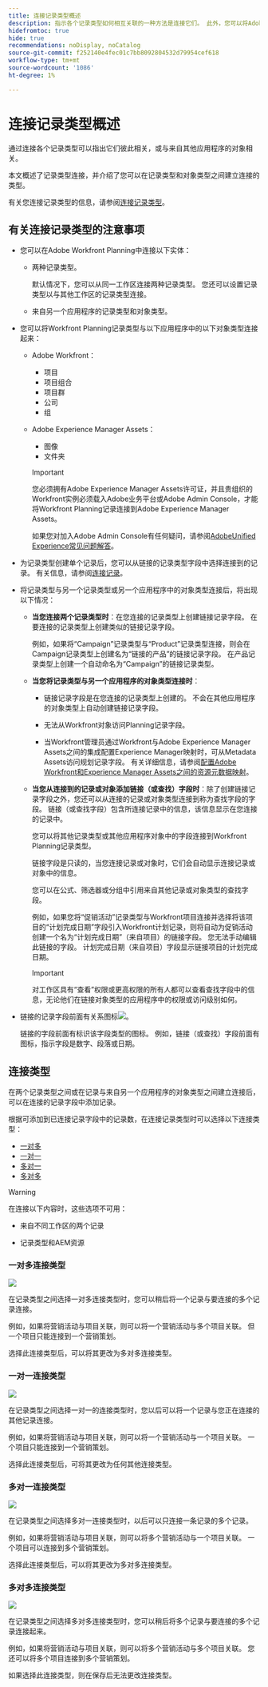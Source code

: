 ```yaml
---
title: 连接记录类型概述
description: 指示各个记录类型如何相互关联的一种方法是连接它们。 此外，您可以将Adobe Workfront Planning记录类型与其他应用程序中的对象类型连接起来，以增强用户体验并将它们的焦点集中在一个应用程序中。
hidefromtoc: true
hide: true
recommendations: noDisplay, noCatalog
source-git-commit: f252140e4fec01c7bb8092804532d79954cef618
workflow-type: tm+mt
source-wordcount: '1086'
ht-degree: 1%

---
```



<!--update metadata at GA-->
<!--add mini TOC when live, already added to big TOC to get the link-->

# 连接记录类型概述

<!--REMOVE THE CONTENT BELOW FROM THE "CONNECT RECORD TYPES" ARTICLE WHEN YOU TURN THIS ARTICLE LIVE- THIS IS THE SAME CONTENT AS THERE, DUPLICATED-->

通过连接各个记录类型可以指出它们彼此相关，或与来自其他应用程序的对象相关。

本文概述了记录类型连接，并介绍了您可以在记录类型和对象类型之间建立连接的类型。

有关您连接记录类型的信息，请参阅[连接记录类型](/help/quicksilver/planning/architecture/connect-record-types.md)。

## 有关连接记录类型的注意事项

* 您可以在Adobe Workfront Planning中连接以下实体：

   * 两种记录类型。

     默认情况下，您可以从同一工作区连接两种记录类型。 您还可以设置记录类型以与其他工作区的记录类型连接。
   * 来自另一个应用程序的记录类型和对象类型。

* 您可以将Workfront Planning记录类型与以下应用程序中的以下对象类型连接起来：

   * Adobe Workfront：

      * 项目
      * 项目组合
      * 项目群
      * 公司
      * 组

   * Adobe Experience Manager Assets：

      * 图像
      * 文件夹

     >[!IMPORTANT]
     >
     >您必须拥有Adobe Experience Manager Assets许可证，并且贵组织的Workfront实例必须载入Adobe业务平台或Adobe Admin Console，才能将Workfront Planning记录连接到Adobe Experience Manager Assets。
     >
     >如果您对加入Adobe Admin Console有任何疑问，请参阅[AdobeUnified Experience常见问题解答](/help/quicksilver/workfront-basics/navigate-workfront/workfront-navigation/unified-experience-faq.md)。

* 为记录类型创建单个记录后，您可以从链接的记录类型字段中选择连接到的记录。 有关信息，请参阅[连接记录](/help/quicksilver/planning/records/connect-records.md)。

* 将记录类型与另一个记录类型或另一个应用程序中的对象类型连接后，将出现以下情况：

   * **当您连接两个记录类型时**：在您连接的记录类型上创建链接记录字段。 在要连接的记录类型上创建类似的链接记录字段。

     例如，如果将“Campaign”记录类型与“Product”记录类型连接，则会在Campaign记录类型上创建名为“链接的产品”的链接记录字段。 在产品记录类型上创建一个自动命名为“Campaign”的链接记录类型。

   * **当您将记录类型与另一个应用程序的对象类型连接时**：

      * 链接记录字段是在您连接的记录类型上创建的。 不会在其他应用程序的对象类型上自动创建链接记录字段。

      * 无法从Workfront对象访问Planning记录字段。
      * 当Workfront管理员通过Workfront与Adobe Experience Manager Assets之间的集成配置Experience Manager映射时，可从Metadata Assets访问规划记录字段。 有关详细信息，请参阅[配置Adobe Workfront和Experience Manager Assets之间的资源元数据映射](https://experienceleague.adobe.com/docs/experience-manager-cloud-service/content/assets/integrations/configure-asset-metadata-mapping.html?lang=en)。

   * **当您从连接到的记录或对象添加链接（或查找）字段时**：除了创建链接记录字段之外，您还可以从连接的记录或对象类型连接到称为查找字段的字段。 链接（或查找字段）包含所连接记录中的信息，该信息显示在您连接的记录中。

     您可以将其他记录类型或其他应用程序对象中的字段连接到Workfront Planning记录类型。

     链接字段是只读的，当您连接记录或对象时，它们会自动显示连接记录或对象中的信息。

     您可以在公式、筛选器或分组中引用来自其他记录或对象类型的查找字段。

     例如，如果您将“促销活动”记录类型与Workfront项目连接并选择将该项目的“计划完成日期”字段引入Workfront计划记录，则将自动为促销活动创建一个名为“计划完成日期”（来自项目）的链接字段。 您无法手动编辑此链接的字段。 计划完成日期（来自项目）字段显示链接项目的计划完成日期。

     >[!IMPORTANT]
     >
     >对工作区具有“查看”权限或更高权限的所有人都可以查看查找字段中的信息，无论他们在链接对象类型<!--or their permissions in other workspaces-->的应用程序中的权限或访问级别如何。

<!--see the commented out text above for the release of cross-workspace connections-->

* 链接的记录字段前面有关系图标![](assets/relationship-field-icon.png)。

  链接的字段前面有标识该字段类型的图标。 例如，链接（或查找）字段前面有图标，指示字段是数字、段落或日期。


## 连接类型

在两个记录类型之间或在记录与来自另一个应用程序的对象类型之间建立连接后，可以在连接的记录字段中添加记录。

根据可添加到已连接记录字段中的记录数，在连接记录类型时可以选择以下连接类型：

* [一对多](#one-to-many-connection-type)
* [一对一](#many-to-one-connection-type)
* [多对一](#many-to-one-connection-type)
* [多对多](#many-to-many-connection-type)

>[!WARNING]
>
>在连接以下内容时，这些选项不可用：
>* 来自不同工作区的两个记录
>
>* 记录类型和AEM资源


<!-- add screen shots for each type of connection below-->

### 一对多连接类型

![](assets/one-to-many-connection-picker.png)

在记录类型之间选择一对多连接类型时，您可以稍后将一个记录与要连接的多个记录连接。

例如，如果将营销活动与项目关联，则可以将一个营销活动与多个项目关联。 但一个项目只能连接到一个营销策划。

选择此连接类型后，可以将其更改为多对多连接类型。

### 一对一连接类型

![](assets/one-to-one-connection-picker.png)

在记录类型之间选择一对一的连接类型时，您以后可以将一个记录与您正在连接的其他记录连接。

例如，如果将营销活动与项目关联，则可以将一个营销活动与一个项目关联。 一个项目只能连接到一个营销策划。

选择此连接类型后，可将其更改为任何其他连接类型。

### 多对一连接类型

![](assets/many-to-one-connection-picker.png)

在记录类型之间选择多对一连接类型时，以后可以只连接一条记录的多个记录。

例如，如果将营销活动与项目关联，则可以将多个营销活动与一个项目关联。 一个项目可以连接到多个营销策划。

选择此连接类型后，可以将其更改为多对多连接类型。

### 多对多连接类型

![](assets/many-to-many-connection-picker.png)

在记录类型之间选择多对多连接类型时，您可以稍后将多个记录与要连接的多个记录连接起来。

例如，如果将营销活动与项目关联，则可以将多个营销活动与多个项目关联。 您还可以将多个项目连接到多个营销策划。

如果选择此连接类型，则在保存后无法更改连接类型。

